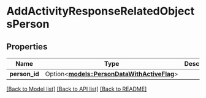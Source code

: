 # AddActivityResponseRelatedObjectsPerson

## Properties

Name | Type | Description | Notes
------------ | ------------- | ------------- | -------------
**person_id** | Option<[**models::PersonDataWithActiveFlag**](PersonDataWithActiveFlag.md)> |  | [optional]

[[Back to Model list]](../README.md#documentation-for-models) [[Back to API list]](../README.md#documentation-for-api-endpoints) [[Back to README]](../README.md)


